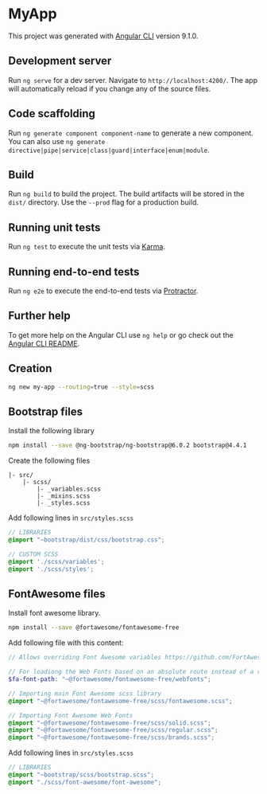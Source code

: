 # MyApp

This project was generated with [Angular CLI](https://github.com/angular/angular-cli) version 9.1.0.

## Development server

Run `ng serve` for a dev server. Navigate to `http://localhost:4200/`. The app will automatically reload if you change any of the source files.

## Code scaffolding

Run `ng generate component component-name` to generate a new component. You can also use `ng generate directive|pipe|service|class|guard|interface|enum|module`.

## Build

Run `ng build` to build the project. The build artifacts will be stored in the `dist/` directory. Use the `--prod` flag for a production build.

## Running unit tests

Run `ng test` to execute the unit tests via [Karma](https://karma-runner.github.io).

## Running end-to-end tests

Run `ng e2e` to execute the end-to-end tests via [Protractor](http://www.protractortest.org/).

## Further help

To get more help on the Angular CLI use `ng help` or go check out the [Angular CLI README](https://github.com/angular/angular-cli/blob/master/README.md).

## Creation
```sh
ng new my-app --routing=true --style=scss
```

## Bootstrap files
Install the following library
```sh
npm install --save @ng-bootstrap/ng-bootstrap@6.0.2 bootstrap@4.4.1
```

Create the following files
```
|- src/
    |- scss/
        |- _variables.scss
        |- _mixins.scss
        |- _styles.scss
```
Add following lines in `src/styles.scss`
```SCSS
// LIBRARIES
@import "~bootstrap/dist/css/bootstrap.css";

// CUSTOM SCSS
@import './scss/variables';
@import './scss/styles';
```

## FontAwesome files
Install font awesome library. 
```sh
npm install --save @fortawesome/fontawesome-free
```
Add following file with this content:
```SCSS
// Allows overriding Font Awesome variables https://github.com/FortAwesome/Font-Awesome/blob/master/web-fonts-with-css/scss/_variables.scss

// For loadiong the Web Fonts based on an absolute route instead of a relative route
$fa-font-path: "~@fortawesome/fontawesome-free/webfonts";

// Importing main Font Awesome scss library
@import "~@fortawesome/fontawesome-free/scss/fontawesome.scss";

// Importing Font Awesome Web Fonts
@import "~@fortawesome/fontawesome-free/scss/solid.scss";
@import "~@fortawesome/fontawesome-free/scss/regular.scss";
@import "~@fortawesome/fontawesome-free/scss/brands.scss";
```
Add following lines in `src/styles.scss`
```SCSS
// LIBRARIES
@import "~bootstrap/scss/bootstrap.scss";
@import "./scss/font-awesome/font-awesome";
```
